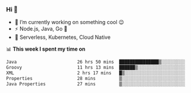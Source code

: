 ### Hi 👋

<!--
**nodejh/nodejh** is a ✨ _special_ ✨ repository because its `README.md` (this file) appears on your GitHub profile.

Here are some ideas to get you started:

- 🔭 I’m currently working on ...
- 🌱 I’m currently learning ...
- 👯 I’m looking to collaborate on ...
- 🤔 I’m looking for help with ...
- 💬 Ask me about ...
- 📫 How to reach me: ...
- 😄 Pronouns: ...
- ⚡ Fun fact: ...
-->

- 🔭 I’m currently working on something cool :wink:
- ⚡ Node.js, Java, Go :thought_balloon:
- 🤖 Serverless, Kubernetes, Cloud Native

📊 **This week I spent my time on**

<!--START_SECTION:waka-->

```txt
Java                       26 hrs 50 mins  ███████████████▒░░░░░░░░░   61.74 %
Groovy                     11 hrs 13 mins  ██████▒░░░░░░░░░░░░░░░░░░   25.80 %
XML                        2 hrs 17 mins   █▒░░░░░░░░░░░░░░░░░░░░░░░   05.28 %
Properties                 28 mins         ▒░░░░░░░░░░░░░░░░░░░░░░░░   01.09 %
Java Properties            27 mins         ▒░░░░░░░░░░░░░░░░░░░░░░░░   01.06 %
```

<!--END_SECTION:waka-->


<!--
:traffic_light: **Visitors**

![visitors](https://visitor-badge.glitch.me/badge?page_id=nodejh.nodejh)
-->

